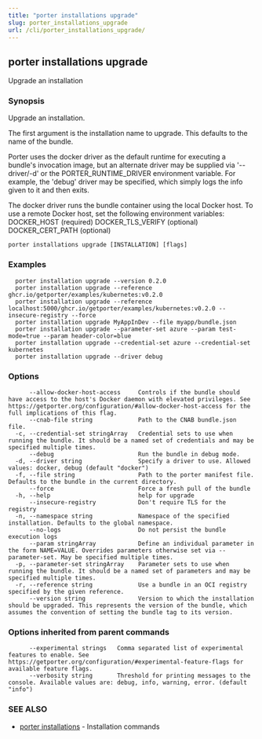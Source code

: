 ```yaml
---
title: "porter installations upgrade"
slug: porter_installations_upgrade
url: /cli/porter_installations_upgrade/
---
```

## porter installations upgrade

Upgrade an installation

### Synopsis

Upgrade an installation.

The first argument is the installation name to upgrade. This defaults to the name of the bundle.

Porter uses the docker driver as the default runtime for executing a bundle's invocation image, but an alternate driver may be supplied via '--driver/-d' or the PORTER_RUNTIME_DRIVER environment variable.
For example, the 'debug' driver may be specified, which simply logs the info given to it and then exits.

The docker driver runs the bundle container using the local Docker host. To use a remote Docker host, set the following environment variables:
  DOCKER_HOST (required)
  DOCKER_TLS_VERIFY (optional)
  DOCKER_CERT_PATH (optional)


```
porter installations upgrade [INSTALLATION] [flags]
```

### Examples

```
  porter installation upgrade --version 0.2.0
  porter installation upgrade --reference ghcr.io/getporter/examples/kubernetes:v0.2.0
  porter installation upgrade --reference localhost:5000/ghcr.io/getporter/examples/kubernetes:v0.2.0 --insecure-registry --force
  porter installation upgrade MyAppInDev --file myapp/bundle.json
  porter installation upgrade --parameter-set azure --param test-mode=true --param header-color=blue
  porter installation upgrade --credential-set azure --credential-set kubernetes
  porter installation upgrade --driver debug

```

### Options

```
      --allow-docker-host-access     Controls if the bundle should have access to the host's Docker daemon with elevated privileges. See https://getporter.org/configuration/#allow-docker-host-access for the full implications of this flag.
      --cnab-file string             Path to the CNAB bundle.json file.
  -c, --credential-set stringArray   Credential sets to use when running the bundle. It should be a named set of credentials and may be specified multiple times.
      --debug                        Run the bundle in debug mode.
  -d, --driver string                Specify a driver to use. Allowed values: docker, debug (default "docker")
  -f, --file string                  Path to the porter manifest file. Defaults to the bundle in the current directory.
      --force                        Force a fresh pull of the bundle
  -h, --help                         help for upgrade
      --insecure-registry            Don't require TLS for the registry
  -n, --namespace string             Namespace of the specified installation. Defaults to the global namespace.
      --no-logs                      Do not persist the bundle execution logs
      --param stringArray            Define an individual parameter in the form NAME=VALUE. Overrides parameters otherwise set via --parameter-set. May be specified multiple times.
  -p, --parameter-set stringArray    Parameter sets to use when running the bundle. It should be a named set of parameters and may be specified multiple times.
  -r, --reference string             Use a bundle in an OCI registry specified by the given reference.
      --version string               Version to which the installation should be upgraded. This represents the version of the bundle, which assumes the convention of setting the bundle tag to its version.
```

### Options inherited from parent commands

```
      --experimental strings   Comma separated list of experimental features to enable. See https://getporter.org/configuration/#experimental-feature-flags for available feature flags.
      --verbosity string       Threshold for printing messages to the console. Available values are: debug, info, warning, error. (default "info")
```

### SEE ALSO

* [porter installations](/cli/porter_installations/)	 - Installation commands

